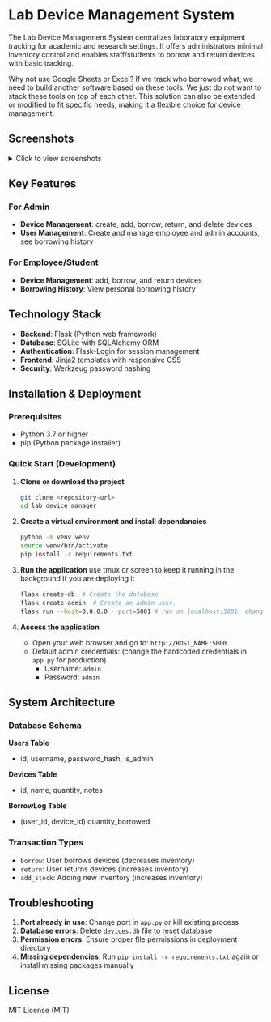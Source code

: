 # Lab Device Management System

The Lab Device Management System centralizes laboratory equipment tracking for academic and research settings. It offers administrators minimal inventory control and enables staff/students to borrow and return devices with basic tracking.

Why not use Google Sheets or Excel? If we track who borrowed what, we need to build another software based on these tools. We just do not want to stack these tools on top of each other. This solution can also be extended or modified to fit specific needs, making it a flexible choice for device management.

## Screenshots

<details>
<summary>Click to view screenshots</summary>

![Device Management](assets/image.png)
![User Management](assets/image-1.png)
![Admin Dashboard](assets/image-2.png)
![Employee Dashboard](assets/image-3.png)
![Login](assets/image-4.png)
![pad user](assets/pad-user.png)
![pad device](assets/pad-device.png)

</details>

## Key Features

### For Admin

- **Device Management**: create, add, borrow, return, and delete devices
- **User Management**: Create and manage employee and admin accounts, see borrowing history

### For Employee/Student
- **Device Management**: add, borrow, and return devices
- **Borrowing History**: View personal borrowing history


## Technology Stack

- **Backend**: Flask (Python web framework)
- **Database**: SQLite with SQLAlchemy ORM
- **Authentication**: Flask-Login for session management
- **Frontend**: Jinja2 templates with responsive CSS
- **Security**: Werkzeug password hashing



## Installation & Deployment

### Prerequisites

- Python 3.7 or higher
- pip (Python package installer)

### Quick Start (Development)

1. **Clone or download the project**
   ```bash
   git clone <repository-url>
   cd lab_device_manager
   ```

2. **Create a virtual environment and install dependancies**
   ```bash
   python -m venv venv
   source venv/bin/activate
   pip install -r requirements.txt
   ```

3. **Run the application** use tmux or screen to keep it running in the background if you are deploying it
   ```bash
   flask create-db  # Create the database
   flask create-admin  # Create an admin user.
   flask run --host=0.0.0.0 --port=5001 # run on localhost:5001, change port if needed
   ```

4. **Access the application**
   - Open your web browser and go to: `http://HOST_NAME:5000`
   - Default admin credentials: (change the hardcoded credentials in `app.py` for production)
     - Username: `admin`
     - Password: `admin`

## System Architecture

### Database Schema

**Users Table**
- id, username, password_hash, is_admin

**Devices Table**
- id, name, quantity, notes

**BorrowLog Table**
- (user_id, device_id) quantity_borrowed

### Transaction Types
- `borrow`: User borrows devices (decreases inventory)
- `return`: User returns devices (increases inventory)
- `add_stock`: Adding new inventory (increases inventory)

## Troubleshooting

1. **Port already in use**: Change port in `app.py` or kill existing process
2. **Database errors**: Delete `devices.db` file to reset database
3. **Permission errors**: Ensure proper file permissions in deployment directory
4. **Missing dependencies**: Run `pip install -r requirements.txt` again or install missing packages manually

## License

MIT License (MIT)
